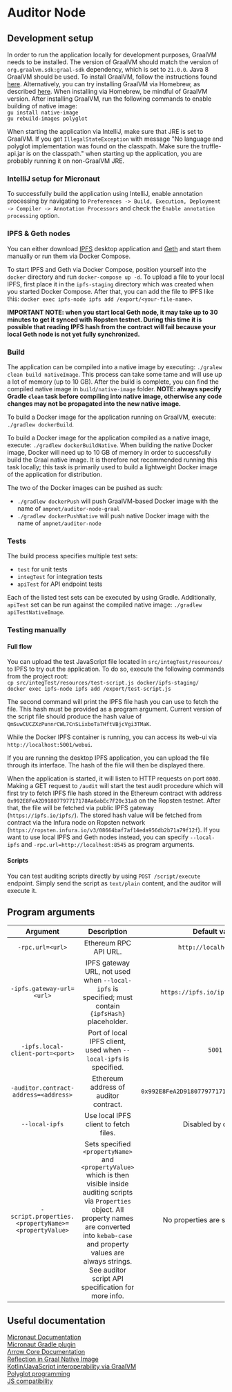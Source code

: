 # Auditor Node

## Development setup

In order to run the application locally for development purposes, GraalVM needs to be installed. The version of GraalVM
should match the version of `org.graalvm.sdk:graal-sdk` dependency, which is set to `21.0.0`. Java 8 GraalVM should be
used. To install GraalVM, follow the instructions found [here](https://www.graalvm.org/docs/getting-started/).
Alternatively, you can try installing GraalVM via Homebrew, as described
[here](https://github.com/graalvm/homebrew-tap). When installing via Homebrew, be mindful of GraalVM version. After
installing GraalVM, run the following commands to enable building of native image:  
`gu install native-image`  
`gu rebuild-images polyglot`

When starting the application via IntelliJ, make sure that JRE is set to GraalVM. If you get `IllegalStateException`
with message "No language and polyglot implementation was found on the classpath. Make sure the truffle-api.jar is on
the classpath." when starting up the application, you are probably running it on non-GraalVM JRE.

### IntelliJ setup for Micronaut

To successfully build the application using IntelliJ, enable annotation processing by navigating to
`Preferences -> Build, Execution, Deployment -> Compiler -> Annotation Processors` and check the
`Enable annotation processing` option.

### IPFS & Geth nodes

You can either download [IPFS](https://ipfs.io/) desktop application and [Geth](https://geth.ethereum.org/) and start
them manually or run them via Docker Compose.

To start IPFS and Geth via Docker Compose, position yourself into the `docker` directory and run `docker-compose up -d`.
To upload a file to your local IPFS, first place it in the `ipfs-staging` directory which was created when you started
Docker Compose. After that, you can add the file to IPFS like this:
`docker exec ipfs-node ipfs add /export/<your-file-name>`.

**IMPORTANT NOTE: when you start local Geth node, it may take up to 30 minutes to get it synced with Ropsten testnet.
During this time it is possible that reading IPFS hash from the contract will fail because your local Geth node is not
yet fully synchronized.**

### Build

The application can be compiled into a native image by executing: `./gralew clean build nativeImage`. This process can
take some tame and will use up a lot of memory (up to 10 GB). After the build is complete, you can find the compiled
native image in `build/native-image` folder. **NOTE: always specify Gradle `clean` task before compiling into native
image, otherwise any code changes may not be propagated into the new native image.**

To build a Docker image for the application running on GraalVM, execute: `./gradlew dockerBuild`.

To build a Docker image for the application compiled as a native image, execute: `./gradlew dockerBuildNative`. When
building the native Docker image, Docker will need up to 10 GB of memory in order to successfully build the Graal native
image. It is therefore not recommended running this task locally; this task is primarily used to build a lightweight
Docker image of the application for distribution.

The two of the Docker images can be pushed as such:

- `./gradlew dockerPush` will push GraalVM-based Docker image with the name of `ampnet/auditor-node-graal`
- `./gradlew dockerPushNative` will push native Docker image with the name of `ampnet/auditor-node`

### Tests

The build process specifies multiple test sets:

- `test` for unit tests
- `integTest` for integration tests
- `apiTest` for API endpoint tests

Each of the listed test sets can be executed by using Gradle. Additionally, `apiTest` set can be run against the
compiled native image: `./gradlew apiTestNativeImage`.

### Testing manually

#### Full flow

You can upload the test JavaScript file located in `src/integTest/resources/` to IPFS to try out the application. To do
so, execute the following commands from the project root:  
`cp src/integTest/resources/test-script.js docker/ipfs-staging/`  
`docker exec ipfs-node ipfs add /export/test-script.js`

The second command will print the IPFS file hash you can use to fetch the file. This hash must be provided as a program
argument. Current version of the script file should produce the hash value of
`QmSuwCUCZXzPunnrCWL7CnSLixboTa7HftVBjcVgi3TMaK`.

While the Docker IPFS container is running, you can access its web-ui via `http://localhost:5001/webui`.

If you are running the desktop IPFS application, you can upload the file through its interface. The hash of the file
will then be displayed there.

When the application is started, it will listen to HTTP requests on port `8080`. Making a GET request to `/audit` will
start the test audit procedure which will first try to fetch IPFS file hash stored in the Ethereum contract with address
`0x992E8FeA2D91807797717178Aa6abEc7F20c31a8` on the Ropsten testnet. After that, the file will be fetched via public
IPFS gateway (`https://ipfs.io/ipfs/`). The stored hash value will be fetched from contract via the Infura node on
Ropsten network (`https://ropsten.infura.io/v3/08664baf7af14eda956db2b71a79f12f`). If you want to use local IPFS and
Geth nodes instead, you can specify `--local-ipfs` and `-rpc.url=http://localhost:8545` as program arguments.

#### Scripts

You can test auditing scripts directly by using `POST /script/execute` endpoint. Simply send the script as `text/plain`
content, and the auditor will execute it.

## Program arguments

| Argument | Description | Default value |
|:--------:|:-----------:|:-------------:|
| `-rpc.url=<url>` | Ethereum RPC API URL. | `http://localhost:8545` |
| `-ipfs.gateway-url=<url>` | IPFS gateway URL, not used when  `--local-ipfs`  is specified; must contain  `{ipfsHash}` placeholder. | `https://ipfs.io/ipfs/{ipfsHash}` |
| `-ipfs.local-client-port=<port>` | Port of local IPFS client, used when  `--local-ipfs` is specified. | `5001` |
| `-auditor.contract-address=<address>` | Ethereum address of auditor contract. | `0x992E8FeA2D91807797717178Aa6abEc7F20c31a8` |
| `--local-ipfs` | Use local IPFS client to fetch files. | Disabled by default. |
| `-script.properties.<propertyName>=<propertyValue>` | Sets specified `<propertyName>` and `<propertyValue>` which is then visible inside auditing scripts via `Properties` object. All property names are converted into `kebab-case` and property values are always strings. See auditor script API specification for more info. | No properties are set by default. |

## Useful documentation

[Micronaut Documentation](https://docs.micronaut.io/latest/guide/)  
[Micronaut Gradle plugin](https://github.com/micronaut-projects/micronaut-gradle-plugin)  
[Λrrow Core Documentation](https://arrow-kt.io/docs/core/)  
[Reflection in Graal Native Image](https://www.graalvm.org/reference-manual/native-image/Reflection/)  
[Kotlin/JavaScript interoperability via GraalVM](https://www.graalvm.org/reference-manual/js/JavaInteroperability/)  
[Polyglot programming](https://www.graalvm.org/reference-manual/polyglot-programming/)  
[JS compatibility](https://www.graalvm.org/reference-manual/js/JavaScriptCompatibility/)
